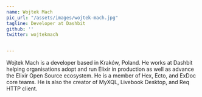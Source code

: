 ```yaml
---
name: Wojtek Mach
pic_url: "/assets/images/wojtek-mach.jpg"
tagline: Developer at Dashbit
github: ''
twitter: wojtekmach


---
```

Wojtek Mach is a developer based in Kraków, Poland. He works at Dashbit helping organisations adopt and run Elixir in production as well as advance the Elixir Open Source ecosystem. He is a member of Hex, Ecto, and ExDoc core teams. He is also the creator of MyXQL, Livebook Desktop, and Req HTTP client.
